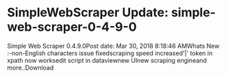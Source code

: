 # SimpleWebScraper Update: simple-web-scraper-0-4-9-0

Simple Web Scraper 0.4.9.0Post date: Mar 30, 2018 8:18:46 AMWhats New :-non-English characters issue fixedscraping speed increased'|' token in xpath now worksedit script in dataviewnew UInew scraping engineand more..Download
